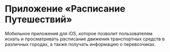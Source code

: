 # Приложение «Расписание Путешествий»

 Мобильное приложения для iOS, которое позволит пользователям искать и просматривать расписание движения транспортных средств в различных городах, а также получать информацию о перевозчиках.
